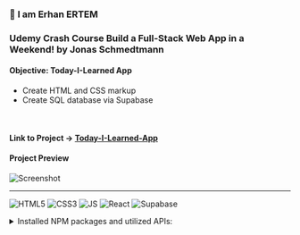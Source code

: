 ### 👋 **I am Erhan ERTEM**

### Udemy Crash Course Build a Full-Stack Web App in a Weekend! by Jonas Schmedtmann

#### **Objective:** Today-I-Learned App

- Create HTML and CSS markup
- Create SQL database via Supabase

&emsp;

#### Link to Project &rarr; [Today-I-Learned-App](#)

#### Project Preview

![Screenshot](#)

---

![HTML5](https://img.shields.io/badge/HTML5-E34F26?style=square&logo=html5&logoColor=white) ![CSS3](https://img.shields.io/badge/CSS3-1572B6?style=square&logo=css3&logoColor=white) ![JS](https://img.shields.io/badge/JavaScript-323330?style=square&logo=javascript&logoColor=F7DF1E) ![React](https://img.shields.io/badge/React-20232A?style=square&logo=react&logoColor=61DAF) ![Supabase](https://img.shields.io/badge/Supabase-181818?style=square&logo=supabase&logoColor)

<details>
<summary>Installed NPM packages and utilized APIs:</summary>

| Package command | Package link | Description |
| --------------- | ------------ | ----------- |
|                 |              |             |

</details>

&emsp;
